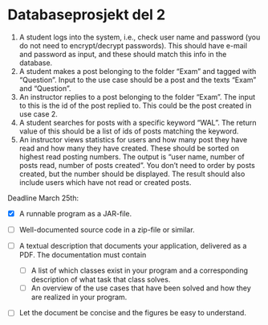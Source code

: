 # Databaseprosjekt del 2

1. A student logs into the system, i.e., check user name and password (you do not need to
encrypt/decrypt passwords). This should have e-mail and password as input, and these
should match this info in the database.
2. A student makes a post belonging to the folder “Exam” and tagged with “Question”. Input to
the use case should be a post and the texts “Exam” and “Question”.
3. An instructor replies to a post belonging to the folder “Exam”. The input to this is the id of
the post replied to. This could be the post created in use case 2.
4. A student searches for posts with a specific keyword “WAL”. The return value of this should
be a list of ids of posts matching the keyword.
5. An instructor views statistics for users and how many post they have read and how many
they have created. These should be sorted on highest read posting numbers. The output is
“user name, number of posts read, number of posts created”. You don’t need to order by 
posts created, but the number should be displayed. The result should also include users
which have not read or created posts.

Deadline March 25th:
- [x] A runnable program as a JAR-file.
- [ ] Well-documented source code in a zip-file or similar.
- [ ] A textual description that documents your application, delivered as a PDF. The documentation must contain
    - [ ] A list of which classes exist in your program and a corresponding description of what task that class solves.
    - [ ] An overview of the use cases that have been solved and how they are realized in your program.
- [ ] Let the document be concise and the figures be easy to understand.


